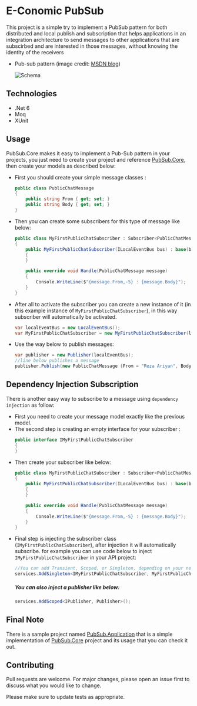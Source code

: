 # E-Conomic PubSub

This project is a simple try to implement a PubSub pattern for both distributed and local publish and subscription that
helps applications in an integration architecture to send messages to other applications that are subscirbed and are
interested in those messages, without knowing the identity of the receivers

- Pub-sub pattern (image
  credit: [MSDN blog](https://docs.microsoft.com/en-us/previous-versions/msp-n-p/ff649664(v=pandp.10)?redirectedfrom=MSDN))

  ![Schema](https://docs.microsoft.com/en-us/previous-versions/msp-n-p/images/ff649664.despublishsubscribe_f01(en-us,pandp.10).gif)

## Technologies

- .Net 6
- Moq
- XUnit

## Usage

PubSub.Core makes it easy to implement a Pub-Sub pattern in your projects, you just need to create your project and
reference [PubSub.Core](src/PubSub.Core), then create your models as described below:

- First you should create your simple message classes :

  ```csharp 
  public class PublicChatMessage
  {
      public string From { get; set; }
      public string Body { get; set; }
  }
  ```
- Then you can create some subscribers for this type of message like below:

  ```csharp 
  public class MyFirstPublicChatSubscriber : Subscriber<PublicChatMessage>
  {
      public MyFirstPublicChatSubscriber(ILocalEventBus bus) : base(bus)
      {
      }
  
      public override void Handle(PublicChatMessage message)
      {
          Console.WriteLine($"{message.From,-5} : {message.Body}");
      }
  }
  ```
- After all to activate the subscriber you can create a new instance of it (in this example instance of ``MyFirstPublicChatSubscriber``), in this way
  subscriber will automatically be activated.
  ```csharp
  var localEventBus = new LocalEventBus();
  var MyFirstPublicChatSubscriber = new MyFirstPublicChatSubscriber(localEventBus);
  ```

- Use the way below to publish messages:
  ```csharp
  var publisher = new Publisher(localEventBus);
  //line below publishes a message
  publisher.Publish(new PublicChatMessage {From = "Reza Ariyan", Body = "Hellow world !"}); 
  ```

## Dependency Injection Subscription

There is another easy way to subscribe to a message using `dependency injection` as follow:

- First you need to create your message model exactly like the previous model.
- The second step is creating an empty interface for your subscriber :
  ```csharp
  public interface IMyFirstPublicChatSubscriber
  {
  }
  ```
- Then create your subscriber like below:
  ```csharp
  public class MyFirstPublicChatSubscriber : Subscriber<PublicChatMessage>, IMyFirstPublicChatSubscriber
  {
      public MyFirstPublicChatSubscriber(ILocalEventBus bus) : base(bus)
      {
      }
  
      public override void Handle(PublicChatMessage message)
      {
          Console.WriteLine($"{message.From,-5} : {message.Body}");
      }
  }
  ```
- Final step is injecting the subscriber class (`IMyFirstPublicChatSubscriber`), after injection it will automatically subscribe.
  for example you can use code below to inject `IMyFirstPublicChatSubscriber` in your API project:
  ```csharp
  //You can add Transient, Scoped, or Singleton, depending on your needs
  services.AddSingleton<IMyFirstPublicChatSubscriber, MyFirstPublicChatSubscriber>();
  ```
  ##### You can also inject a publisher like below:
  ```csharp
  services.AddScoped<IPublisher, Publisher>();
  ```

## Final Note

There is a sample project named [PubSub.Application](src/PubSub.Application) that is a simple implementation
of [PubSub.Core](src/PubSub.Core) project and its usage that you can check it out.

## Contributing

Pull requests are welcome. For major changes, please open an issue first to discuss what you would like to change.

Please make sure to update tests as appropriate.
